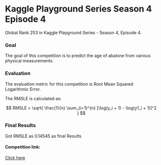 
# Kaggle Playground Series Season 4 Episode 4


Global Rank 253 in Kaggle Playground Series - Season 4, Episode 4.

### Goal

The goal of this competition is to predict the age of abalone from various physical measurements.

### Evaluation
The evaluation metric for this competition is Root Mean Squared Logarithmic Error.

The RMSLE is calculated as:

$$ RMSLE = \sqrt{ \frac{1}{n} \sum_{i=1}^{n} [\log(y_i + 1) - \log(y1_i + 1)]^2 } $$



 ### Final Results
 Got RMSLE as 0.14545 as final Results



 #### Competition link:
 
[Click here]('https://www.kaggle.com/competitions/playground-series-s4e4/overview')
